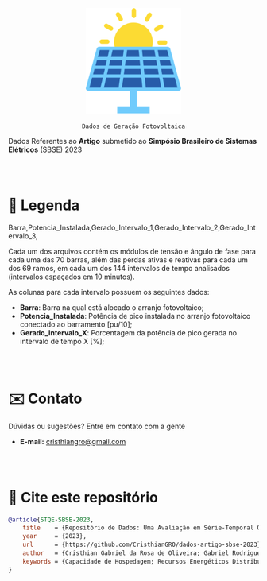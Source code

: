 <div align="center">
    <img src="../.github/Imagens/solar-energy-icon.svg" style="width: 20vw">
    
    Dados de Geração Fotovoltaica
</div>

Dados Referentes ao **Artigo** submetido ao **Simpósio Brasileiro de Sistemas Elétricos** (SBSE) 2023

<br><br>

# 🔎 Legenda

Barra,Potencia_Instalada,Gerado_Intervalo_1,Gerado_Intervalo_2,Gerado_Intervalo_3,

Cada um dos arquivos contém os módulos de tensão e ângulo de fase para cada uma das 70 barras, além das perdas ativas e reativas para cada um dos 69 ramos, em cada um dos 144 intervalos de tempo analisados (intervalos espaçados em 10 minutos). 

As colunas para cada intervalo possuem os seguintes dados: 

- **Barra**: Barra na qual está alocado o arranjo fotovoltaico;
- **Potencia_Instalada**: Potência de pico instalada no arranjo fotovoltaico conectado ao barramento [pu/10];
- **Gerado_Intervalo_X**: Porcentagem da potência de pico gerada no intervalo de tempo X [%];

<br><br>

# ✉️ Contato

Dúvidas ou sugestões? Entre em contato com a gente
- **E-mail:** cristhiangro@gmail.com

<br><br>

# 💬 Cite este repositório

```bibtex
@article{STQE-SBSE-2023,
    title    = {Repositório de Dados: Uma Avaliação em Série-Temporal Quase-Estática da Capacidade de Hospedagem de Geração FV em Redes de Distribuição},
    year     = {2023},
    url      = {https://github.com/CristhianGRO/dados-artigo-sbse-2023},
    author   = {Cristhian Gabriel da Rosa de Oliveira; Gabriel Rodrigues Tremeschin},
    keywords = {Capacidade de Hospedagem; Recursos Energéticos Distribuídos; Redes de Distribuição; Sistemas Fotovoltaicos.},
}
```
